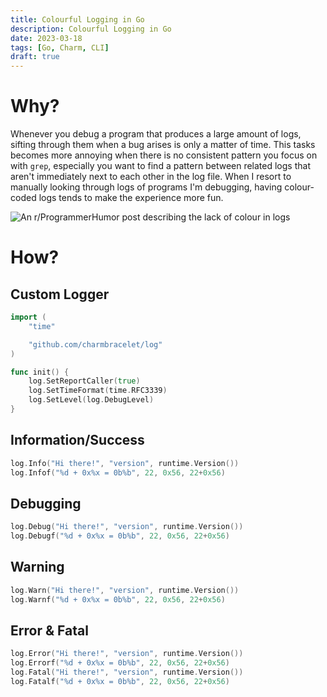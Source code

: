 ```yaml
---
title: Colourful Logging in Go
description: Colourful Logging in Go
date: 2023-03-18
tags: [Go, Charm, CLI]
draft: true
---
```

# Why?
Whenever you debug a program that produces a large amount of logs, sifting through them when a bug arises is only a matter of time. This tasks becomes more annoying when there is no consistent pattern you focus on with `grep`, especially you want to find a pattern between related logs that aren't immediately next to each other in the log file. When I resort to manually looking through logs of programs I'm debugging, having colour-coded logs tends to make the experience more fun.

![An r/ProgrammerHumor post describing the lack of colour in logs](https://i.redd.it/93th0rq0y1h81.jpg "An [r/ProgrammerHumor post](https://www.reddit.com/r/ProgrammerHumor/comments/spdvag/thank_you_ide_for_bringing_in_colors_in_my_life/) describing the lack of colour in logs")

# How?
## Custom Logger

```go
import (
	"time"

	"github.com/charmbracelet/log"
)

func init() {
	log.SetReportCaller(true)
	log.SetTimeFormat(time.RFC3339)
	log.SetLevel(log.DebugLevel)
}
```

## Information/Success

```go
log.Info("Hi there!", "version", runtime.Version())
log.Infof("%d + 0x%x = 0b%b", 22, 0x56, 22+0x56)
```

## Debugging
```go
log.Debug("Hi there!", "version", runtime.Version())
log.Debugf("%d + 0x%x = 0b%b", 22, 0x56, 22+0x56)
```

## Warning
```go
log.Warn("Hi there!", "version", runtime.Version())
log.Warnf("%d + 0x%x = 0b%b", 22, 0x56, 22+0x56)
```

## Error & Fatal
```go
log.Error("Hi there!", "version", runtime.Version())
log.Errorf("%d + 0x%x = 0b%b", 22, 0x56, 22+0x56)
log.Fatal("Hi there!", "version", runtime.Version())
log.Fatalf("%d + 0x%x = 0b%b", 22, 0x56, 22+0x56)
```
